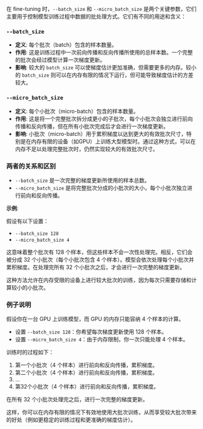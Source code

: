 在 fine-tuning 时，`--batch_size` 和 `--micro_batch_size` 是两个关键参数，它们主要用于控制模型训练过程中数据的批处理方式。它们有不同的用途和含义：

### `--batch_size`

- **定义**: 每个批次（batch）包含的样本数量。
- **作用**: 这是训练过程中一次前向传播和反向传播所使用的总样本数。一个完整的批次会经过模型计算一次梯度更新。
- **影响**: 较大的 `batch_size` 可以使梯度估计更加准确，但需要更多的内存。较小的 `batch_size` 则可以在内存有限的情况下运行，但可能导致梯度估计的方差较大。

### `--micro_batch_size`

- **定义**: 每个小批次（micro-batch）包含的样本数量。
- **作用**: 这是将一个完整批次拆分成更小的子批次，每个小批次会独立进行前向传播和反向传播，但在所有小批次完成后才会进行一次梯度更新。
- **影响**: 小批次（micro-batch）用于累积梯度以达到更大的有效批次尺寸，特别是在内存有限的设备（如GPU）上训练大型模型时。通过这种方式，可以在内存不足以处理完整批次时，仍然实现较大的有效批次尺寸。

### 两者的关系和区别

- `--batch_size` 是一次完整的梯度更新所使用的样本总数。
- `--micro_batch_size` 是将完整批次分成的小批次的大小，每个小批次独立进行前向和反向传播。

**示例**:

假设有以下设置：

- `--batch_size 128`
- `--micro_batch_size 4`

这意味着整个批次有 128 个样本，但这些样本不会一次性处理完。相反，它们会被分成 32 个小批次（每个小批次包含 4 个样本）。模型会依次处理每个小批次并累积梯度。在处理完所有 32 个小批次之后，才会进行一次完整的梯度更新。

这种方法允许在内存受限的设备上进行较大批次的训练，因为每次只需要存储和计算较小的小批次。

### 例子说明

假设你在一台 GPU 上训练模型，而 GPU 的内存只能容纳 4 个样本的计算。

- 设置 `--batch_size 128`：你希望每次梯度更新使用 128 个样本。
- 设置 `--micro_batch_size 4`：由于内存限制，你一次只能处理 4 个样本。

训练时的过程如下：

1. 第一个小批次（4 个样本）进行前向和反向传播，累积梯度。
2. 第二个小批次（4 个样本）进行前向和反向传播，累积梯度。
3. ...
4. 第32个小批次（4 个样本）进行前向和反向传播，累积梯度。

在所有 32 个小批次处理完之后，进行一次完整的梯度更新。

这样，你可以在内存有限的情况下有效地使用大批次训练，从而享受较大批次带来的好处（例如更稳定的训练过程和更准确的梯度估计）。